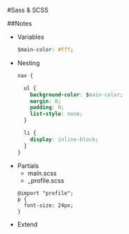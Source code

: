 #Sass & SCSS

##Notes
  + Variables
    ```css
    $main-color: #fff;
    ```
  + Nesting
    ```css
    nav {

      ul {
        background-color: $main-color;
        margin: 0;
        padding: 0;
        list-style: none;
      }

      li {
        display: inline-block;
      }
    }
    ```
  + Partials
    - main.scss
    - _profile.scss
    ```
    @import "profile";
    p {
      font-size: 24px;
    }
    ```
  + Extend